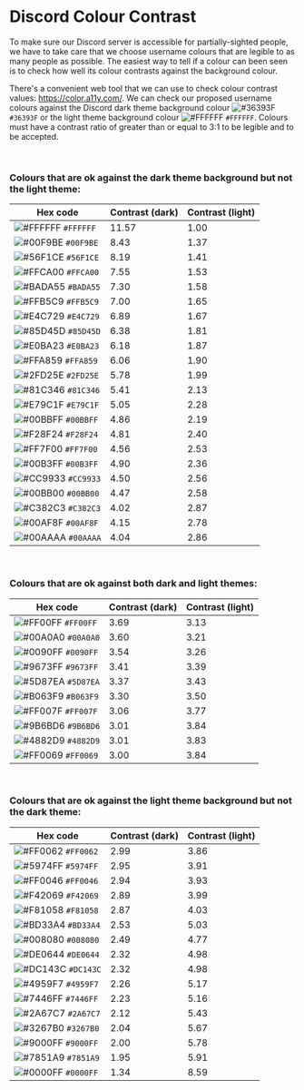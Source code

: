 # Discord Colour Contrast

To make sure our Discord server is accessible for partially-sighted people, we have to take care that we choose username colours that are legible to as many people as possible. The easiest way to tell if a colour can been seen is to check how well its colour contrasts against the background colour.

There's a convenient web tool that we can use to check colour contrast values: https://color.a11y.com/. We can check our proposed username colours against the Discord dark theme background colour ![#36393F](https://via.placeholder.com/15/36393F/000000?text=+) `#36393F` or the light theme background colour ![#FFFFFF](https://via.placeholder.com/15/FFFFFF/000000?text=+) `#FFFFFF`. Colours must have a contrast ratio of greater than or equal to 3:1 to be legible and to be accepted.

&nbsp;

### Colours that are ok against the dark theme background but not the light theme:

|Hex code                                                                   |Contrast (dark)|Contrast (light)|
|---------------------------------------------------------------------------|---------------|----------------|
| ![#FFFFFF](https://via.placeholder.com/15/FFFFFF/000000?text=+) `#FFFFFF` | 11.57         | 1.00           |
| ![#00F9BE](https://via.placeholder.com/15/00F9BE/000000?text=+) `#00F9BE` | 8.43          | 1.37           |
| ![#56F1CE](https://via.placeholder.com/15/56F1CE/000000?text=+) `#56F1CE` | 8.19          | 1.41           |
| ![#FFCA00](https://via.placeholder.com/15/FFCA00/000000?text=+) `#FFCA00` | 7.55          | 1.53           |
| ![#BADA55](https://via.placeholder.com/15/BADA55/000000?text=+) `#BADA55` | 7.30          | 1.58           |
| ![#FFB5C9](https://via.placeholder.com/15/FFB5C9/000000?text=+) `#FFB5C9` | 7.00          | 1.65           |
| ![#E4C729](https://via.placeholder.com/15/E4C729/000000?text=+) `#E4C729` | 6.89          | 1.67           |
| ![#85D45D](https://via.placeholder.com/15/85D45D/000000?text=+) `#85D45D` | 6.38          | 1.81           |
| ![#E0BA23](https://via.placeholder.com/15/E0BA23/000000?text=+) `#E0BA23` | 6.18          | 1.87           |
| ![#FFA859](https://via.placeholder.com/15/FFA859/000000?text=+) `#FFA859` | 6.06          | 1.90           |
| ![#2FD25E](https://via.placeholder.com/15/2FD25E/000000?text=+) `#2FD25E` | 5.78          | 1.99           |
| ![#81C346](https://via.placeholder.com/15/81C346/000000?text=+) `#81C346` | 5.41          | 2.13           |
| ![#E79C1F](https://via.placeholder.com/15/E79C1F/000000?text=+) `#E79C1F` | 5.05          | 2.28           |
| ![#00BBFF](https://via.placeholder.com/15/00BBFF/000000?text=+) `#00BBFF` | 4.86          | 2.19           |
| ![#F28F24](https://via.placeholder.com/15/F28F24/000000?text=+) `#F28F24` | 4.81          | 2.40           |
| ![#FF7F00](https://via.placeholder.com/15/FF7F00/000000?text=+) `#FF7F00` | 4.56          | 2.53           |
| ![#00B3FF](https://via.placeholder.com/15/00B3FF/000000?text=+) `#00B3FF` | 4.90          | 2.36           |
| ![#CC9933](https://via.placeholder.com/15/CC9933/000000?text=+) `#CC9933` | 4.50          | 2.56           |
| ![#00BB00](https://via.placeholder.com/15/00BB00/000000?text=+) `#00BB00` | 4.47          | 2.58           |
| ![#C382C3](https://via.placeholder.com/15/C382C3/000000?text=+) `#C382C3` | 4.02          | 2.87           |
| ![#00AF8F](https://via.placeholder.com/15/00AF8F/000000?text=+) `#00AF8F` | 4.15          | 2.78           |
| ![#00AAAA](https://via.placeholder.com/15/00AAAA/000000?text=+) `#00AAAA` | 4.04          | 2.86           |

&nbsp;

### Colours that are ok against both dark and light themes:

|Hex code                                                                   |Contrast (dark)|Contrast (light)|
|---------------------------------------------------------------------------|---------------|----------------|
| ![#FF00FF](https://via.placeholder.com/15/FF00FF/000000?text=+) `#FF00FF` | 3.69          | 3.13           |
| ![#00A0A0](https://via.placeholder.com/15/00A0A0/000000?text=+) `#00A0A0` | 3.60          | 3.21           |
| ![#0090FF](https://via.placeholder.com/15/0090FF/000000?text=+) `#0090FF` | 3.54          | 3.26           |
| ![#9673FF](https://via.placeholder.com/15/9673FF/000000?text=+) `#9673FF` | 3.41          | 3.39           |
| ![#5D87EA](https://via.placeholder.com/15/5D87EA/000000?text=+) `#5D87EA` | 3.37          | 3.43           |
| ![#B063F9](https://via.placeholder.com/15/B063F9/000000?text=+) `#B063F9` | 3.30          | 3.50           |
| ![#FF007F](https://via.placeholder.com/15/FF007F/000000?text=+) `#FF007F` | 3.06          | 3.77           |
| ![#9B6BD6](https://via.placeholder.com/15/9B6BD6/000000?text=+) `#9B6BD6` | 3.01          | 3.84           |
| ![#4882D9](https://via.placeholder.com/15/4882D9/000000?text=+) `#4882D9` | 3.01          | 3.83           |
| ![#FF0069](https://via.placeholder.com/15/FF0069/000000?text=+) `#FF0069` | 3.00          | 3.84           |

&nbsp;

### Colours that are ok against the light theme background but not the dark theme:

|Hex code                                                                   |Contrast (dark)|Contrast (light)|
|---------------------------------------------------------------------------|---------------|----------------|
| ![#FF0062](https://via.placeholder.com/15/FF0062/000000?text=+) `#FF0062` | 2.99          | 3.86           |
| ![#5974FF](https://via.placeholder.com/15/5974FF/000000?text=+) `#5974FF` | 2.95          | 3.91           |
| ![#FF0046](https://via.placeholder.com/15/FF0046/000000?text=+) `#FF0046` | 2.94          | 3.93           |
| ![#F42069](https://via.placeholder.com/15/F42069/000000?text=+) `#F42069` | 2.89          | 3.99           |
| ![#F81058](https://via.placeholder.com/15/F81058/000000?text=+) `#F81058` | 2.87          | 4.03           |
| ![#BD33A4](https://via.placeholder.com/15/BD33A4/000000?text=+) `#BD33A4` | 2.53          | 5.03           |
| ![#008080](https://via.placeholder.com/15/008080/000000?text=+) `#008080` | 2.49          | 4.77           |
| ![#DE0644](https://via.placeholder.com/15/DE0644/000000?text=+) `#DE0644` | 2.32          | 4.98           |
| ![#DC143C](https://via.placeholder.com/15/DC143C/000000?text=+) `#DC143C` | 2.32          | 4.98           |
| ![#4959F7](https://via.placeholder.com/15/4959F7/000000?text=+) `#4959F7` | 2.26          | 5.17           |
| ![#7446FF](https://via.placeholder.com/15/7446FF/000000?text=+) `#7446FF` | 2.23          | 5.16           |
| ![#2A67C7](https://via.placeholder.com/15/2A67C7/000000?text=+) `#2A67C7` | 2.12          | 5.43           |
| ![#3267B0](https://via.placeholder.com/15/3267B0/000000?text=+) `#3267B0` | 2.04          | 5.67           |
| ![#9000FF](https://via.placeholder.com/15/9000FF/000000?text=+) `#9000FF` | 2.00          | 5.78           |
| ![#7851A9](https://via.placeholder.com/15/7851A9/000000?text=+) `#7851A9` | 1.95          | 5.91           |
| ![#0000FF](https://via.placeholder.com/15/0000FF/000000?text=+) `#0000FF` | 1.34          | 8.59           |
